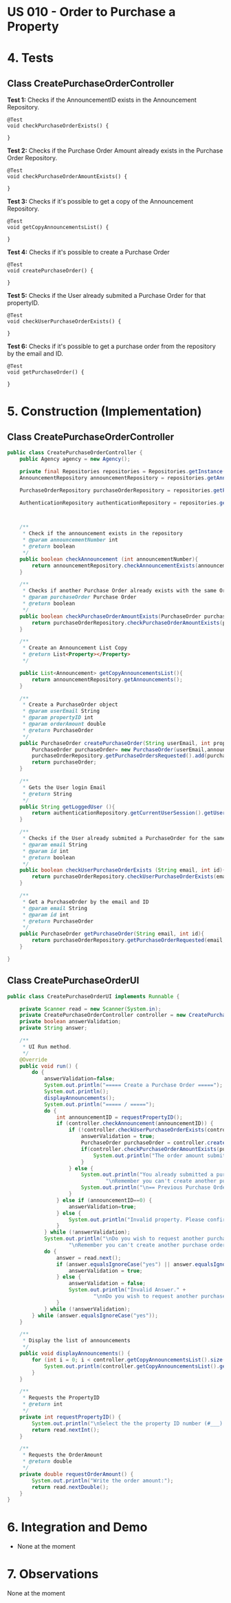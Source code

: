 # US 010 - Order to Purchase a Property 

# 4. Tests 

## Class CreatePurchaseOrderController

**Test 1:** Checks if the AnnouncementID exists in the Announcement Repository.

    @Test
    void checkPurchaseOrderExists() {

    }

**Test 2:** Checks if the Purchase Order Amount already exists in the Purchase Order Repository.

    @Test
    void checkPurchaseOrderAmountExists() {

    }

**Test 3:** Checks if it's possible to get a copy of the Announcement Repository.

    @Test
    void getCopyAnnouncementsList() {
        
    }

**Test 4:** Checks if it's possible to create a Purchase Order

    @Test
    void createPurchaseOrder() {
       
    }

**Test 5:** Checks if the User already submited a Purchase Order for that propertyID.

    @Test
    void checkUserPurchaseOrderExists() {
        
    }

**Test 6:** Checks if it's possible to get a purchase order from the repository by the email and ID.

    @Test
    void getPurchaseOrder() {
        
    }

# 5. Construction (Implementation)


## Class CreatePurchaseOrderController 

```java
public class CreatePurchaseOrderController {
    public Agency agency = new Agency();

    private final Repositories repositories = Repositories.getInstance();
    AnnouncementRepository announcementRepository = repositories.getAnnouncementRepository();

    PurchaseOrderRepository purchaseOrderRepository = repositories.getPurchaseOrderRepository();

    AuthenticationRepository authenticationRepository = repositories.getAuthenticationRepository();



    /**
     * Check if the announcement exists in the repository
     * @param announcementNumber int
     * @return boolean
     */
    public boolean checkAnnouncement (int announcementNumber){
        return announcementRepository.checkAnnouncementExists(announcementNumber);
    }

    /**
     * Checks if another Purchase Order already exists with the same Order amount
     * @param purchaseOrder Purchase Order
     * @return boolean
     */
    public boolean checkPurchaseOrderAmountExists(PurchaseOrder purchaseOrder){
        return purchaseOrderRepository.checkPurchaseOrderAmountExists(purchaseOrder);
    }

    /**
     * Create an Announcement List Copy
     * @return List<Property></Property>
     */

    public List<Announcement> getCopyAnnouncementsList(){
        return announcementRepository.getAnnouncements();
    }

    /**
     * Create a PurchaseOrder object
     * @param userEmail String
     * @param propertyID int
     * @param orderAmount double
     * @return PurchaseOrder
     */
    public PurchaseOrder createPurchaseOrder(String userEmail, int propertyID, double orderAmount){
        PurchaseOrder purchaseOrder= new PurchaseOrder(userEmail,announcementRepository.getAnnouncementWithID(propertyID),orderAmount);
        purchaseOrderRepository.getPurchaseOrdersRequested().add(purchaseOrder);
        return purchaseOrder;
    }

    /**
     * Gets the User login Email
     * @return String
     */
    public String getLoggedUser (){
        return authenticationRepository.getCurrentUserSession().getUserId().getEmail();
    }

    /**
     * Checks if the User already submited a PurchaseOrder for the same property
     * @param email String
     * @param id int
     * @return boolean
     */
    public boolean checkUserPurchaseOrderExists (String email, int id){
        return purchaseOrderRepository.checkUserPurchaseOrderExists(email,id);
    }

    /**
     * Get a PurchaseOrder by the email and ID
     * @param email String
     * @param id int
     * @return PurchaseOrder
     */
    public PurchaseOrder getPurchaseOrder(String email, int id){
        return purchaseOrderRepository.getPurchaseOrderRequested(email,id);
    }

}
```

## Class CreatePurchaseOrderUI 

```java
public class CreatePurchaseOrderUI implements Runnable {

    private Scanner read = new Scanner(System.in);
    private CreatePurchaseOrderController controller = new CreatePurchaseOrderController();
    private boolean answerValidation;
    private String answer;

    /**
     * UI Run method.
     */
    @Override
    public void run() {
        do {
            answerValidation=false;
            System.out.println("===== Create a Purchase Order =====");
            System.out.println();
            displayAnnouncements();
            System.out.println("===== / =====");
            do {
                int announcementID = requestPropertyID();
                if (controller.checkAnnouncement(announcementID)) {
                    if (!controller.checkUserPurchaseOrderExists(controller.getLoggedUser(),announcementID)) {
                        answerValidation = true;
                        PurchaseOrder purchaseOrder = controller.createPurchaseOrder(controller.getLoggedUser(), announcementID, requestOrderAmount());
                        if(controller.checkPurchaseOrderAmountExists(purchaseOrder)) {
                            System.out.println("The order amount submitted has already been posted for this property. \nPlease contact the agent that is responsible for this property.");
                        }
                    } else {
                        System.out.println("You already submitted a purchase order for this property." +
                                "\nRemember you can't create another purchase order for a property in which you already submited one. You can only do that when the previous is declined/accepted.");
                        System.out.println("\n== Previous Purchase Order: ==\n"+controller.getPurchaseOrder(controller.getLoggedUser(),announcementID));
                    }
                } else if (announcementID==0) {
                    answerValidation=true;
                } else {
                    System.out.println("Invalid property. Please confirm the announcement ID.");
                }
            } while (!answerValidation);
            System.out.println("\nDo you wish to request another purchase order? (Yes / No)"+
                    "\nRemember you can't create another purchase order for a property in which you already submited one. You can only do that when the previous is declined/accepted.");
            do {
                answer = read.next();
                if (answer.equalsIgnoreCase("yes") || answer.equalsIgnoreCase("no")) {
                    answerValidation = true;
                } else {
                    answerValidation = false;
                    System.out.println("Invalid Answer." +
                            "\nnDo you wish to request another purchase order? (Yes / No)");
                }
            } while (!answerValidation);
        } while (answer.equalsIgnoreCase("yes"));
    }

    /**
     * Display the list of announcements
     */
    public void displayAnnouncements() {
        for (int i = 0; i < controller.getCopyAnnouncementsList().size(); i++) {
            System.out.println(controller.getCopyAnnouncementsList().get(i));
        }
    }

    /**
     * Requests the PropertyID
     * @return int
     */
    private int requestPropertyID() {
        System.out.println("\nSelect the the property ID number (#___) you wish to create a purchase order (0 -> cancel):");
        return read.nextInt();
    }

    /**
     * Requests the OrderAmount
     * @return double
     */
    private double requestOrderAmount() {
        System.out.println("Write the order amount:");
        return read.nextDouble();
    }
}
```


# 6. Integration and Demo 

* None at the moment


# 7. Observations

None at the moment






